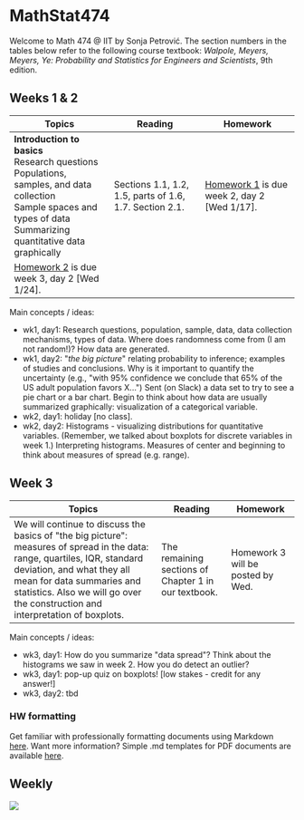 # MathStat474
Welcome to Math 474 @ IIT by Sonja Petrović. 
The section numbers in the tables below refer to the following course textbook:  *Walpole, Meyers, Meyers, Ye:  Probability and Statistics for Engineers and Scientists*, 9th edition.

## Weeks 1 & 2 

| Topics | Reading| Homework | 
|----| ----| ---| 
|  **Introduction to basics**  <br> Research questions <br> Populations, samples, and data collection <br> Sample spaces and types of data <br> Summarizing quantitative data graphically | Sections 1.1, 1.2, 1.5, parts of 1.6, 1.7. Section 2.1.|  [Homework 1](https://sondzus.github.io/MathStat474/HW1.html) is due week 2, day 2 [Wed 1/17]. 
[Homework 2](https://sondzus.github.io/MathStat474/HW2.html) is due week 3, day 2 [Wed 1/24]. |


Main concepts / ideas: 

* wk1, day1: Research questions, population, sample, data, data collection mechanisms, types of data. Where does randomness come from (I am not random!)? How data are generated. 
* wk1, day2: "*the big picture*" relating probability to inference; examples of studies and conclusions. Why is it important to quantify the uncertainty (e.g., "with 95% confidence we conclude that 65% of the US adult population favors X...") Sent (on Slack)  a data set to try to see a pie chart or a bar chart. Begin to think about how data are usually summarized graphically: visualization of a categorical variable. 
* wk2, day1: holiday [no class].
* wk2, day2: Histograms - visualizing distributions for quantitative variables. (Remember, we talked about boxplots for discrete variables in week 1.) Interpreting histograms. Measures of center and beginning to think about measures of spread (e.g. range). 

## Week 3 

| Topics | Reading| Homework | 
|----| ----| ---| 
|  We will continue to discuss the basics of "the big picture": <br> measures of spread in the data: range, quartiles, IQR, standard deviation, and what they all mean for data summaries and statistics.  Also we will go over the construction and interpretation of boxplots. | The remaining sections of Chapter 1 in our textbook. |  Homework 3 will be posted by Wed. |

Main concepts / ideas: 

* wk3, day1: How do you summarize "data spread"? Think about the histograms we saw in week 2. How you do detect an outlier? 
* wk3, day1: pop-up quiz on boxplots! [low stakes - credit for any answer!]
* wk3, day2: tbd

### HW formatting 


Get familiar with professionally formatting documents using Markdown [here](https://sondzus.github.io/MathStat474/DocumentFormattingGuidelines.html). 
Want more information? Simple .md templates for PDF documents are available [here](https://sondzus.github.io/MathStat474/DocumentFormattingGuidelines.html). 

##  Weekly

![](https://sondzus.github.io/MathStat474/OnePagers-Project%20timeline%20(1).jpg)
